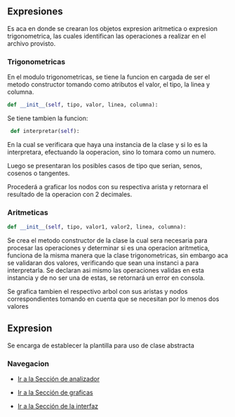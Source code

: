 ## Expresiones

Es aca en donde se crearan los objetos expresion aritmetica o expresion trigonometrica, las cuales identifican las operaciones a realizar en el archivo provisto.
### Trigonometricas

En el modulo trigonometricas, se tiene la funcion en cargada de ser el metodo constructor  tomando como atributos el valor, el tipo, la linea y columna.


```python
def __init__(self, tipo, valor, linea, columna):
```


Se tiene tambien la funcion: 

```python
 def interpretar(self):
```
En la cual se verificara que haya una instancia de la clase y si lo es la interpretara, efectuando la ooperacion, sino lo tomara como un numero.

Luego se presentaran los posibles casos de tipo que serian, senos, cosenos o tangentes.

Procederá a graficar los nodos con su respectiva arista y retornara el resultado de la operacion con 2 decimales.

### Aritmeticas 

```python
def __init__(self, tipo, valor1, valor2, linea, columna):
```
Se crea el metodo constructor de la clase la cual sera necesaria para procesar las operaciones y determinar si es una operacion aritmetica, funciona de la misma manera que la clase trigonometricas, sin embargo aca se validaran dos valores, verificando que sean una instanci a para interpretarla. Se declaran asi mismo las operaciones validas en esta instancia y de no ser una de estas, se retornará un error en consola.

Se grafica tambien el respectivo arbol con sus aristas y nodos correspondientes tomando en cuenta que se necesitan por lo menos dos valores 

## Expresion
Se encarga de establecer la plantilla para uso de clase abstracta

### Navegacion
- [Ir a la Sección de analizador](../partes/analizador.pdf)

- [Ir a la Sección de graficas](../partes/grafo.pdf)

- [Ir a la Sección de la interfaz](../partes/interfaz.pdf)